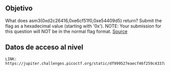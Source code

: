 ## Objetivo
What does asm3(0xd2c26416,0xe6cf51f0,0xe54409d5) return? Submit the flag as a hexadecimal value (starting with '0x'). NOTE: Your submission for this question will NOT be in the normal flag format. [Source](https://jupiter.challenges.picoctf.org/static/df999527eaecf46f259c4337a820856c/test.S)
## Datos de acceso al nivel
```
LINK: https://jupiter.challenges.picoctf.org/static/df999527eaecf46f259c4337a820856c/test.S

```
